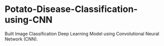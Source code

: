 # Potato-Disease-Classification-using-CNN
Built Image Classification Deep Learning Model using Convolutional Neural Network (CNN).
